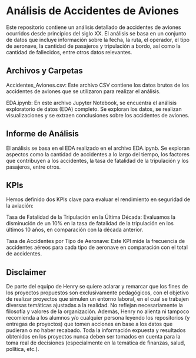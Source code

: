 # Análisis de Accidentes de Aviones
Este repositorio contiene un análisis detallado de accidentes de aviones ocurridos desde principios del siglo XX. El análisis se basa en un conjunto de datos que incluye información sobre la fecha, la ruta, el operador, el tipo de aeronave, la cantidad de pasajeros y tripulación a bordo, así como la cantidad de fallecidos, entre otros datos relevantes.

## Archivos y Carpetas
Accidentes_Aviones.csv: Este archivo CSV contiene los datos brutos de los accidentes de aviones que se utilizaron para realizar el análisis.

EDA.ipynb: En este archivo Jupyter Notebook, se encuentra el análisis exploratorio de datos (EDA) completo. Se exploran los datos, se realizan visualizaciones y se extraen conclusiones sobre los accidentes de aviones.

## Informe de Análisis
El análisis se basa en el EDA realizado en el archivo EDA.ipynb. Se exploran aspectos como la cantidad de accidentes a lo largo del tiempo, los factores que contribuyen a los accidentes, la tasa de fatalidad de la tripulación y los pasajeros, entre otros.

## KPIs
Hemos definido dos KPIs clave para evaluar el rendimiento en seguridad de la aviación:

Tasa de Fatalidad de la Tripulación en la Última Década: Evaluamos la disminución de un 10% en la tasa de fatalidad de la tripulación en los últimos 10 años, en comparación con la década anterior.

Tasa de Accidentes por Tipo de Aeronave: Este KPI mide la frecuencia de accidentes aéreos para cada tipo de aeronave en comparación con el total de accidentes.

## Disclaimer
De parte del equipo de Henry se quiere aclarar y remarcar que los fines de los proyectos propuestos son exclusivamente pedagógicos, con el objetivo de realizar proyectos que simulen un entorno laboral, en el cual se trabajen diversas temáticas ajustadas a la realidad. No reflejan necesariamente la filosofía y valores de la organización. Además, Henry no alienta ni tampoco recomienda a los alumnos y/o cualquier persona leyendo los repositorios (y entregas de proyectos) que tomen acciones en base a los datos que pudieran o no haber recabado. Toda la información expuesta y resultados obtenidos en los proyectos nunca deben ser tomados en cuenta para la toma real de decisiones (especialmente en la temática de finanzas, salud, política, etc.).
